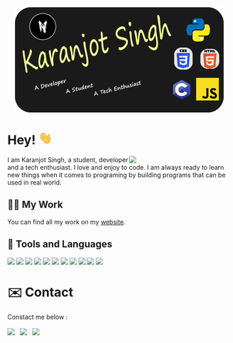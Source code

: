 <div align="center"><img src="header.png"></div>

Hey! <img src="wave.gif" height="30px">
====

<img align='right' src="https://media.giphy.com/media/M9gbBd9nbDrOTu1Mqx/giphy.gif" width="230">
I am Karanjot Singh, a student, developer and a tech enthusiast. I love and enjoy to code. I am always ready to learn new things when it comes to programing by building programs that can be used in real world.

👨‍💻 My Work
----

You can find all my work on my [website](https://karanjot-s.github.io).

🔧 Tools and Languages
----

![](https://img.shields.io/badge/OS-Windows-important?style=flat&logo=windows&logoColor=white)
![](https://img.shields.io/badge/Editor-VS_Code-important?style=flat&logo=visual-studio-code&logoColor=white)
![](https://img.shields.io/badge/Code-Python-important?style=flat&logo=python&logoColor=white)
![](https://img.shields.io/badge/Code-My_SQL-important?style=flat&logo=mysql&logoColor=white)
![](https://img.shields.io/badge/Code-HTML_5-important?style=flat&logo=html5&logoColor=white)
![](https://img.shields.io/badge/Code-CSS_3-important?style=flat&logo=css3&logoColor=white)
![](https://img.shields.io/badge/Code-JavaScript-important?style=flat&logo=javascript&logoColor=white)
![](https://img.shields.io/badge/Code-C_language-important?style=flat&logo=c&logoColor=white)
![](https://img.shields.io/badge/Logo-Adobe_Illustrator-important?style=flat&logo=adobe-illustrator&logoColor=white)
![](https://img.shields.io/badge/Design-Adobe_XD-important?style=flat&logo=adobe-xd&logoColor=white)
![](https://img.shields.io/badge/Shell-PowerShell-important?style=flat&logo=powershell&logoColor=white)

# ✉️ Contact

Constact me below : <br><br>
[<img src="https://img.icons8.com/nolan/64/instagram-new.png" width="30px">](https://instagram.com/karanjot2403 "Instagram") &nbsp;
[<img src="https://img.icons8.com/fluent/48/000000/important-mail.png" width="30px">](mailto:karanjot2403@gmail.com "Mail") &nbsp;
[<img src="https://img.icons8.com/fluent/48/000000/telegram-app.png" width="30px">](https://t.me/contactkaranjot "Telegram")